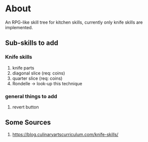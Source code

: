 # About

An RPG-like skill tree for kitchen skills, currently only knife skills are
implemented.

## Sub-skills to add
### Knife skills
1. knife parts
2. diagonal slice (req: coins) 
3. quarter slice (req: coins)
4. Rondelle -> look-up this technique

### general things to add
1. revert button

## Some Sources
1. https://blog.culinaryartscurriculum.com/knife-skills/
